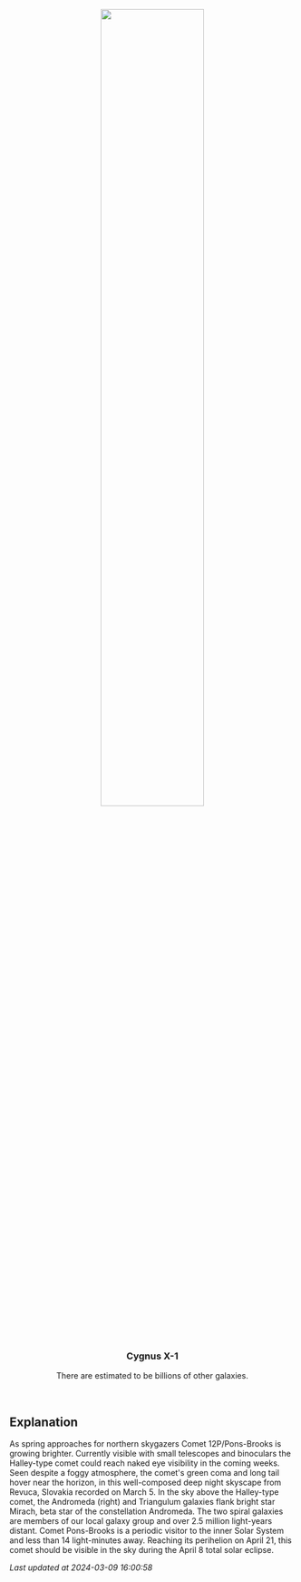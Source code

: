 <p align='center'>
    <img src='https://apod.nasa.gov/apod/image/2403/2024_03_05_Pons-Brooks_Revuca_1200px.png' width='60%' />
    <h3 align="center">Cygnus X-1</h3>
    <p align="center">There are estimated to be billions of other galaxies.</p>
</p>
<br/>

Explanation
--
As spring approaches for northern skygazers Comet 12P/Pons-Brooks is growing brighter. Currently visible with small telescopes and binoculars the Halley-type comet could reach naked eye visibility in the coming weeks. Seen despite a foggy atmosphere, the comet's green coma and long tail hover near the horizon, in this well-composed deep night skyscape from Revuca, Slovakia recorded on March 5. In the sky above the Halley-type comet, the Andromeda (right) and Triangulum galaxies flank bright star Mirach, beta star of the constellation Andromeda. The two spiral galaxies are members of our local galaxy group and over 2.5 million light-years distant. Comet Pons-Brooks is a periodic visitor to the inner Solar System and less than 14 light-minutes away. Reaching its perihelion on April 21, this comet should be visible in the sky during the April 8 total solar eclipse.


*Last updated at 2024-03-09 16:00:58*
